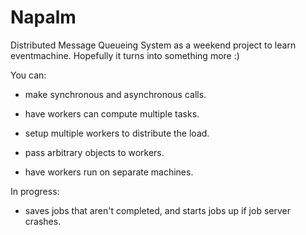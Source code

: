 Napalm
=========
Distributed Message Queueing System as a weekend project to learn eventmachine. Hopefully it turns into something more :)

You can:

 * make synchronous and asynchronous calls.

 * have workers can compute multiple tasks.

 * setup multiple workers to distribute the load.

 * pass arbitrary objects to workers.

 * have workers run on separate machines.
 
 In progress:

 * saves jobs that aren't completed, and starts jobs up if job server crashes.
